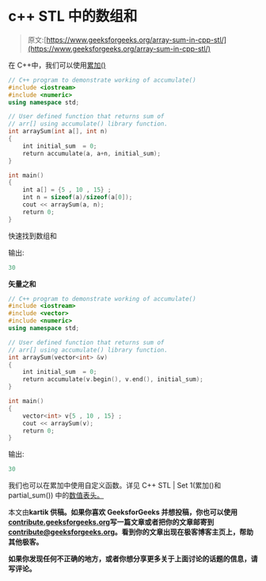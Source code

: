 # c++ STL 中的数组和

> 原文:[https://www.geeksforgeeks.org/array-sum-in-cpp-stl/](https://www.geeksforgeeks.org/array-sum-in-cpp-stl/)

在 C++中，我们可以使用[累加()](https://www.geeksforgeeks.org/numeric-header-in-c-stl-set-1-accumulate-and-partial_sum/)

```cpp
// C++ program to demonstrate working of accumulate()
#include <iostream> 
#include <numeric>     
using namespace std;

// User defined function that returns sum of
// arr[] using accumulate() library function.
int arraySum(int a[], int n) 
{
    int initial_sum  = 0; 
    return accumulate(a, a+n, initial_sum);
}

int main() 
{
    int a[] = {5 , 10 , 15} ;
    int n = sizeof(a)/sizeof(a[0]);
    cout << arraySum(a, n);
    return 0;
}
```

快速找到数组和

输出:

```cpp
30

```

**矢量之和**

```cpp
// C++ program to demonstrate working of accumulate()
#include <iostream> 
#include <vector> 
#include <numeric>     
using namespace std;

// User defined function that returns sum of
// arr[] using accumulate() library function.
int arraySum(vector<int> &v) 
{
    int initial_sum  = 0; 
    return accumulate(v.begin(), v.end(), initial_sum);
}

int main() 
{
    vector<int> v{5 , 10 , 15} ;
    cout << arraySum(v);
    return 0;
}
```

输出:

```cpp
30

```

我们也可以在累加中使用自定义函数。详见 C++ STL | Set 1(累加()和 partial_sum()) 中的[数值表头。](https://www.geeksforgeeks.org/numeric-header-in-c-stl-set-1-accumulate-and-partial_sum/)

本文由[](https://auth.geeksforgeeks.org/profile.php?user=kartik)**kartik 供稿。如果你喜欢 GeeksforGeeks 并想投稿，你也可以使用[contribute.geeksforgeeks.org](http://www.contribute.geeksforgeeks.org)写一篇文章或者把你的文章邮寄到 contribute@geeksforgeeks.org。看到你的文章出现在极客博客主页上，帮助其他极客。**

**如果你发现任何不正确的地方，或者你想分享更多关于上面讨论的话题的信息，请写评论。**